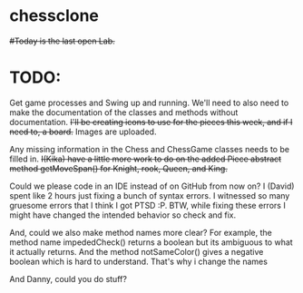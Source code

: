 # chessclone  
~~#Today is the last open Lab.~~
# TODO:  

 Get game processes and Swing up and running. We'll need to also need to make the documentation of the classes and methods without documentation. ~~I'll be creating icons to use for the pieces this week, and if I need to, a board.~~ Images are uploaded.
 
 Any missing information in the Chess and ChessGame classes needs to be filled in. ~~I(Kika) have a little more work to do on the added Piece abstract method getMoveSpan() for Knight, rook, Queen, and King.~~


 Could we please code in an IDE instead of on GitHub from now on? I (David) spent like 2 hours just fixing a bunch of syntax errors. I witnessed so many gruesome errors that I think I got PTSD :P.
 BTW, while fixing these errors I might have changed the intended behavior so check and fix.
 
 And, could we also make method names more clear? For example, the method name impededCheck() returns a boolean but its  ambiguous to what it actually returns. And the method notSameColor() gives a negative boolean which is hard to understand. That's why i change the names
 
 And Danny, could you do stuff?